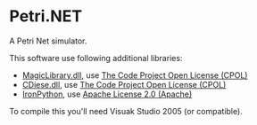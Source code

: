 Petri.NET
=========

A Petri Net simulator.

This software use following additional libraries:

* [MagicLibrary.dll](http://www.codeproject.com/Articles/4193/Magic-Library-Docking-Manager-Designer), use [The Code Project Open License (CPOL)](http://www.codeproject.com/info/cpol10.aspx)
* [CDiese.dll](http://www.codeproject.com/Articles/1916/ActionLists-for-Windows-Forms), use [The Code Project Open License (CPOL)](http://www.codeproject.com/info/cpol10.aspx)
* [IronPython](https://ironpython.codeplex.com/), use [Apache License 2.0 (Apache)](http://www.apache.org/licenses/LICENSE-2.0.html)

To compile this you'll need Visuak Studio 2005 (or compatible).
